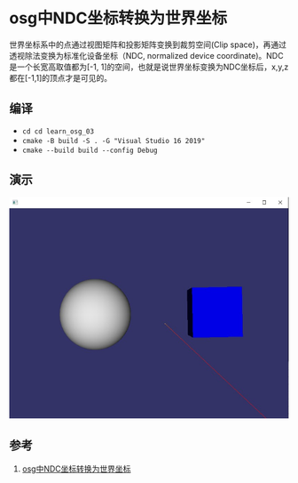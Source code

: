 
# osg中NDC坐标转换为世界坐标

世界坐标系中的点通过视图矩阵和投影矩阵变换到裁剪空间(Clip space)，再通过透视除法变换为标准化设备坐标（NDC, normalized device coordinate)。NDC是一个长宽高取值都为[-1, 1]的空间，也就是说世界坐标变换为NDC坐标后，x,y,z都在[-1,1]的顶点才是可见的。


## 编译

- `cd cd learn_osg_03`
- `cmake -B build -S . -G "Visual Studio 16 2019"`
- `cmake --build build --config Debug`

## 演示

![osg中NDC坐标转换为世界坐标](../images/learn_osg_03.jpg)

## 参考

1. [osg中NDC坐标转换为世界坐标](https://blog.csdn.net/forcsdn_tang/article/details/125989895)
